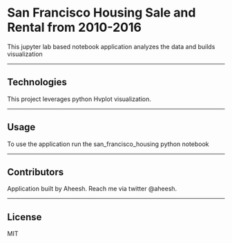 # San Francisco Housing Sale and Rental from 2010-2016

This jupyter lab based notebook application analyzes the data and builds visualization 

---

## Technologies

This project leverages python Hvplot visualization.

---

## Usage

To use the application run the san_francisco_housing python notebook 

---

## Contributors

Application built by Aheesh. Reach me via twitter @aheesh.

---

## License

MIT